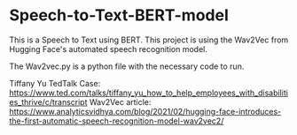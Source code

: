 # Speech-to-Text-BERT-model

This is a Speech to Text using BERT. This project is using the Wav2Vec from Hugging Face's automated speech recognition model.

The Wav2vec.py is a python file with the necessary code to run.

Tiffany Yu TedTalk Case: https://www.ted.com/talks/tiffany_yu_how_to_help_employees_with_disabilities_thrive/c/transcript
Wav2Vec article: https://www.analyticsvidhya.com/blog/2021/02/hugging-face-introduces-the-first-automatic-speech-recognition-model-wav2vec2/
